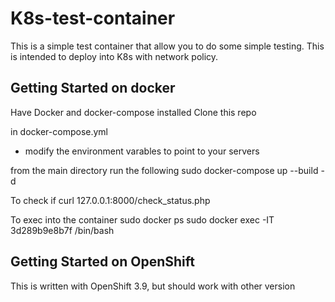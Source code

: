 # K8s-test-container

This is a simple test container that allow you to do some simple testing.
This is intended to deploy into K8s with network policy.

## Getting Started on docker

Have Docker and docker-compose installed
Clone this repo

in docker-compose.yml
* modify the environment varables to point to your servers

from the main directory run the following
 sudo docker-compose up --build -d

To check if 
curl 127.0.0.1:8000/check_status.php

To exec into the container
sudo docker ps
sudo docker exec -IT 3d289b9e8b7f /bin/bash

## Getting Started on OpenShift

This is written with OpenShift 3.9, but should work with other version



